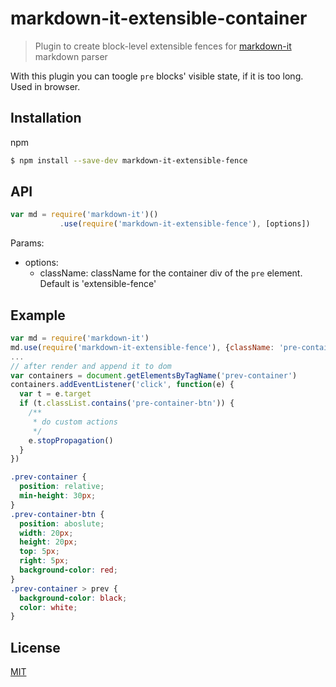# markdown-it-extensible-container

> Plugin to create block-level extensible fences for [markdown-it](https://github.com/markdown-it/markdown-it) markdown parser

With this plugin you can toogle `pre` blocks' visible state, if it is too long. Used in browser.

## Installation

npm

```bash
$ npm install --save-dev markdown-it-extensible-fence
```

## API

```js
var md = require('markdown-it')()
           .use(require('markdown-it-extensible-fence'), [options])
```

Params:

- options:
    - className: className for the container div of the `pre` element. Default is 'extensible-fence'

## Example

```js
var md = require('markdown-it')
md.use(require('markdown-it-extensible-fence'), {className: 'pre-container'})
...
// after render and append it to dom
var containers = document.getElementsByTagName('prev-container')
containers.addEventListener('click', function(e) {
  var t = e.target
  if (t.classList.contains('pre-container-btn')) {
    /**
     * do custom actions
     */
    e.stopPropagation()
  }
})
```

```css
.prev-container {
  position: relative;
  min-height: 30px;
}
.prev-container-btn {
  position: aboslute;
  width: 20px;
  height: 20px;
  top: 5px;
  right: 5px;
  background-color: red;
}
.prev-container > prev {
  background-color: black;
  color: white;
}
```

## License

[MIT](https://github.com/markdown-it/markdown-it-container/blob/master/LICENSE)

